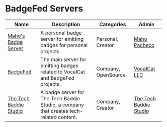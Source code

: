 # BadgeFed Servers
| Name | Description | Categories | Admin |
|------|-------------|------------|-------|
| [Maho's Badge Server](https://verifiedby.maho.dev) | A personal badge server for emitting badges for personal projects. | Personal, Creator | [Maho Pacheco](https://verifiedby.maho.dev/view/actor/verifiedby.maho.dev/admin) |
| [BadgeFed](https://badges.vocalcat.com) | The main server for emitting badges related to VocalCat and BadgeFed projects. | Company, OpenSource | [VocalCat LLC](https://badges.vocalcat.com/view/actor/badges.vocalcat.com/admin) |
| [The Tech Baddie Studio](https://verifiedby.baddie.tech) | A badge server for The Tech Baddie Studio, a company that creates tech-related content. | Company, Creator | [The Tech Baddie Studio](https://verifiedby.baddie.tech/view/actor/verifiedby.baddie.tech/admin) |
